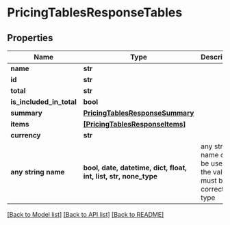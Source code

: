 # PricingTablesResponseTables


## Properties
Name | Type | Description | Notes
------------ | ------------- | ------------- | -------------
**name** | **str** |  | [optional] 
**id** | **str** |  | [optional] 
**total** | **str** |  | [optional] 
**is_included_in_total** | **bool** |  | [optional] 
**summary** | [**PricingTablesResponseSummary**](PricingTablesResponseSummary.md) |  | [optional] 
**items** | [**[PricingTablesResponseItems]**](PricingTablesResponseItems.md) |  | [optional] 
**currency** | **str** |  | [optional] 
**any string name** | **bool, date, datetime, dict, float, int, list, str, none_type** | any string name can be used but the value must be the correct type | [optional]

[[Back to Model list]](../README.md#documentation-for-models) [[Back to API list]](../README.md#documentation-for-api-endpoints) [[Back to README]](../README.md)


